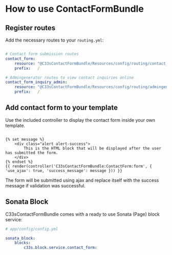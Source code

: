 How to use ContactFormBundle
===========================

Register routes
-------------

Add the necessary routes to your `routing.yml`:

```yml

# Contact form submission routes
contact_form:
    resource: "@C33sContactFormBundle/Resources/config/routing/contact_form.yml"
    prefix:   /

# Admingenerator routes to view contact inquiries online
contact_form_inquiry_admin:
    resource: "@C33sContactFormBundle/Resources/config/routing/admingenerator.yml"
    prefix:   /

```

Add contact form to your template
--------------

Use the included controller to display the contact form inside your own template.

```twig

{% set message %}
    <div class="alert alert-success">
        This is the HTML block that will be displayed after the user has submitted the form.
    </div>
{% endset %}
{{ render(controller('C33sContactFormBundle:ContactForm:form', { 'use_ajax': true, 'success_message': message })) }}

```

The form will be submitted using ajax and replace itself with the success message if validation was successful.

Sonata Block
------------

C33sContactFormBundle comes with a ready to use Sonata (Page) block service:

```yml
# app/config/config.yml

sonata_block:
    blocks:
        c33s.block.service.contact_form:
```
